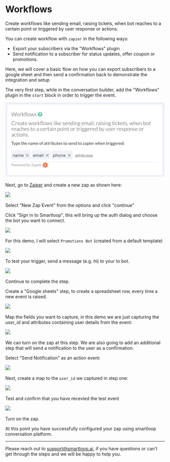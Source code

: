 # Workflows

Create workflows like sending email, raising tickets, when bot reaches to a certain point or triggered by user response or actions.

You can create workflow with `zapier` in the following ways:

* Export your subscribers via the "Workflows" plugin
* Send notification to a subscriber for status updates, offer coupon or promotions. 

Here, we will cover a basic flow on how you can export subscribers to a google sheet and then send a confirmation back to demonstrate the integration and setup

The very first step, while in the conversation builder, add the "Workflows" plugin in the `start` block in order to trigger the event.

![](./workflows2.png)

Next, go to [Zaiper](https://zapier.com) and create a new zap as shown here:

![](./new-zap.png)

Select "New Zap Event" from the options and click "continue"

Click "Sign in to Smartloop", this will bring up the auth dialog and choose the bot you want to connect.

![](./sign-in.png)

For this demo, I will select `Promotions Bot` (created from a default template)

![](./select-bot.png)

To test your trigger, send a message (e.g. hi) to your to bot.

![](./success.png)

Continue to complete the step.

Create a "Google sheets" step, to create a spreadsheet row, every time a new event is raised. 

![](./sheet1.png)

Map the fields you want to capture, in this demo we are just capturing the *user_id* and attributes containing user details from the event:

![](./zap-step2.png)

We can turn on the zap at this step. We are also going to add an additional step that will send a notification to the user as a confirmation.

Select "Send Notification" as an action event:

![](./action-event.png)

Next, create a map to the `user_id` we captured in step one:

![](./map-from-step1.png)


Test and confirm that you have recevied the test event

![](./test-zap.png)


Turn on the zap.

At this point you have successfully configured your zap using smartloop conversation platform.

---

Please reach out to [support@smartloop.ai](mailto:support@smartloop.ai), if you have questions or can't get through the steps and we will be happy to help you.

